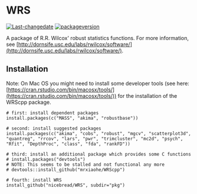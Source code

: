 # WRS #
[![Last-changedate](https://img.shields.io/badge/last%20change-2020--11--10-yellowgreen.svg)](/commits/master)
[![packageversion](https://img.shields.io/badge/Package%20version-0.37.2-orange.svg?style=flat-square)](commits/master)


A package of R.R. Wilcox' robust statistics functions.
For more information, see [http://dornsife.usc.edu/labs/rwilcox/software/](http://dornsife.usc.edu/labs/rwilcox/software/).


## Installation ##

Note: On Mac OS you might need to install some developer tools (see here: [https://cran.rstudio.com/bin/macosx/tools/](https://cran.rstudio.com/bin/macosx/tools/)) for the installation of the WRScpp package.

    # first: install dependent packages
    install.packages(c("MASS", "akima", "robustbase"))
    
    # second: install suggested packages
    install.packages(c("akima", "cobs", "robust", "mgcv", "scatterplot3d", "quantreg", "rrcov", "lars", "pwr", "trimcluster", "mc2d", "psych", "Rfit", "DepthProc", "class", "fda", "rankFD"))
    
    # third: install an additional package which provides some C functions
    # install.packages("devtools")
    # NOTE: This seems to be stalled and not functional any more
    # devtools::install_github("mrxiaohe/WRScpp")
    
    # fourth: install WRS
    install_github("nicebread/WRS", subdir="pkg")

